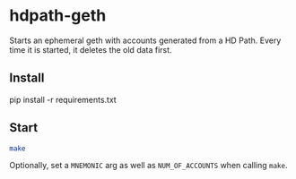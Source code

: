 # hdpath-geth

Starts an ephemeral geth with accounts generated from a HD Path.
Every time it is started, it deletes the old data first.

## Install

pip install -r requirements.txt

## Start

```bash
make
```

Optionally, set a `MNEMONIC` arg as well as `NUM_OF_ACCOUNTS` when calling `make`.
